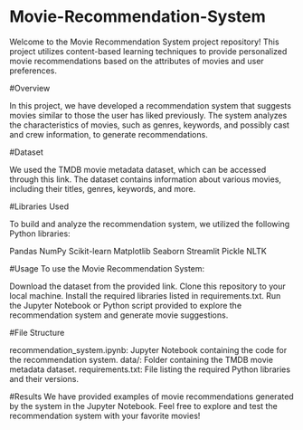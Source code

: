 # Movie-Recommendation-System

Welcome to the Movie Recommendation System project repository! This project utilizes content-based learning techniques to provide personalized movie recommendations based on the attributes of movies and user preferences.

#Overview

In this project, we have developed a recommendation system that suggests movies similar to those the user has liked previously. The system analyzes the characteristics of movies, such as genres, keywords, and possibly cast and crew information, to generate recommendations.

#Dataset

We used the TMDB movie metadata dataset, which can be accessed through this link. The dataset contains information about various movies, including their titles, genres, keywords, and more.

#Libraries Used

To build and analyze the recommendation system, we utilized the following Python libraries:

Pandas
NumPy
Scikit-learn
Matplotlib
Seaborn
Streamlit
Pickle
NLTK

#Usage
To use the Movie Recommendation System:

Download the dataset from the provided link.
Clone this repository to your local machine.
Install the required libraries listed in requirements.txt.
Run the Jupyter Notebook or Python script provided to explore the recommendation system and generate movie suggestions.

#File Structure

recommendation_system.ipynb: Jupyter Notebook containing the code for the recommendation system.
data/: Folder containing the TMDB movie metadata dataset.
requirements.txt: File listing the required Python libraries and their versions.

#Results
We have provided examples of movie recommendations generated by the system in the Jupyter Notebook. Feel free to explore and test the recommendation system with your favorite movies!
